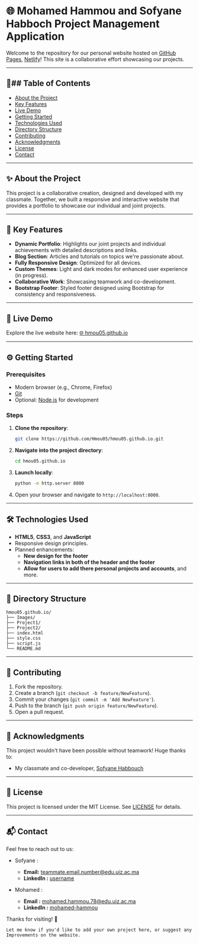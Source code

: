 # 🌐 Mohamed Hammou and Sofyane Habboch Project Management Application

Welcome to the repository for our personal website hosted on [GitHub Pages](https://hmou05.github.io/), [Netlify](https://vallysite.netlify.app/)! This site is a collaborative effort showcasing our projects.  

---

## 📑## Table of Contents  
- [About the Project](#about-the-project)  
- [Key Features](#key-features)  
- [Live Demo](#live-demo)  
- [Getting Started](#getting-started)  
- [Technologies Used](#technologies-used)  
- [Directory Structure](#directory-structure)  
- [Contributing](#contributing)  
- [Acknowledgments](#acknowledgments)  
- [License](#license)  
- [Contact](#contact)  

---

## ✨ About the Project  

This project is a collaborative creation, designed and developed with my classmate. Together, we built a responsive and interactive website that provides a portfolio to showcase our individual and joint projects.  

---

## 🚀 Key Features  

- **Dynamic Portfolio**: Highlights our joint projects and individual achievements with detailed descriptions and links.
- **Blog Section**: Articles and tutorials on topics we're passionate about.
- **Fully Responsive Design**: Optimized for all devices.
- **Custom Themes**: Light and dark modes for enhanced user experience (in progress).
- **Collaborative Work**: Showcasing teamwork and co-development.
- **Bootstrap Footer**: Styled footer designed using Bootstrap for consistency and responsiveness.

---

## 🎯 Live Demo  

Explore the live website here: [🌐 hmou05.github.io](https://hmou05.github.io/)  

---

## ⚙️ Getting Started  

### Prerequisites  
- Modern browser (e.g., Chrome, Firefox)  
- [Git](https://git-scm.com/)  
- Optional: [Node.js](https://nodejs.org/) for development  

### Steps  

1. **Clone the repository**:  
   ```bash  
   git clone https://github.com/Hmou05/hmou05.github.io.git  
   ```  

2. **Navigate into the project directory**:  
   ```bash  
   cd hmou05.github.io  
   ```  

3. **Launch locally**:  
   ```bash  
   python -m http.server 8000  
   ```  

4. Open your browser and navigate to `http://localhost:8000`.  

---

## 🛠️ Technologies Used  

- **HTML5**, **CSS3**, and **JavaScript**  
- Responsive design principles.
- Planned enhancements:
    - **New design for the footer**
    - **Navigation links in both of the header and the footer**
    - **Allow for users to add there personal projects and accounts**, and more.

---

## 📁 Directory Structure  

```plaintext  
hmou05.github.io/
├── Images/
├── Project1/ 
├── Project2/
├── index.html  
├── style.css
├── script.js
└── README.md
```  

---

## 🙌 Contributing  

1. Fork the repository.  
2. Create a branch (`git checkout -b feature/NewFeature`).  
3. Commit your changes (`git commit -m 'Add NewFeature'`).  
4. Push to the branch (`git push origin feature/NewFeature`).  
5. Open a pull request.  

---

## 🤝 Acknowledgments  

This project wouldn't have been possible without teamwork! Huge thanks to:  
- My classmate and co-developer, [Sofyane Habbouch](#)  

---

## 📜 License  

This project is licensed under the MIT License. See [LICENSE](LICENSE) for details.  

---

## 📬 Contact  

Feel free to reach out to us:  
- Sofyane :
    - **Email:** [teammate.email.number@edu.uiz.ac.ma](mailto:teammate.email@example.com)
    - **LinkedIn :** [username](https://linkedin.com/in/yourprofile)

- Mohamed :
    - **Email :** [mohamed.hammou.78@edu.uiz.ac.ma](mailto:your.email@example.com)
    - **LinkedIn :** [mohamed-hammou](https://linkedin.com/in/yourprofile)

Thanks for visiting! 🌟  
```
Let me know if you'd like to add your own project here, or suggest any Improvements on the website.
